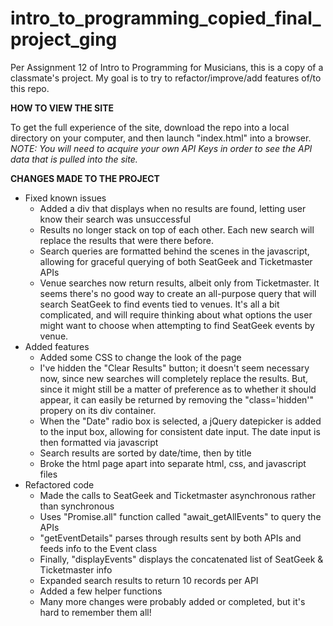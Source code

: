 # intro_to_programming_copied_final_project_ging
Per Assignment 12 of Intro to Programming for Musicians, this is a copy of a classmate's project. My goal is to try to refactor/improve/add features of/to this repo.

**HOW TO VIEW THE SITE**

To get the full experience of the site, download the repo into a local directory on your computer, and then launch "index.html" into a browser.
*NOTE: You will need to acquire your own API Keys in order to see the API data that is pulled into the site.*

**CHANGES MADE TO THE PROJECT**
* Fixed known issues
  - Added a div that displays when no results are found, letting user know their search was unsuccessful
  - Results no longer stack on top of each other. Each new search will replace the results that were there before.
  - Search queries are formatted behind the scenes in the javascript, allowing for graceful querying of both SeatGeek and Ticketmaster APIs
  - Venue searches now return results, albeit only from Ticketmaster. It seems there's no good way to create an all-purpose query that will search SeatGeek to find events tied to venues. It's all a bit complicated, and will require thinking about what options the user might want to choose when attempting to find SeatGeek events by venue.
* Added features
  - Added some CSS to change the look of the page
  - I've hidden the "Clear Results" button; it doesn't seem necessary now, since new searches will completely replace the results. But, since it might still be a matter of preference as to whether it should appear, it can easily be returned by removing the "class='hidden'" propery on its div container.
  - When the "Date" radio box is selected, a jQuery datepicker is added to the input box, allowing for consistent date input. The date input is then formatted via javascript
  - Search results are sorted by date/time, then by title
  - Broke the html page apart into separate html, css, and javascript files
* Refactored code
  - Made the calls to SeatGeek and Ticketmaster asynchronous rather than synchronous
  - Uses "Promise.all" function called "await_getAllEvents" to query the APIs
  - "getEventDetails" parses through results sent by both APIs and feeds info to the Event class
  - Finally, "displayEvents" displays the concatenated list of SeatGeek & Ticketmaster info
  - Expanded search results to return 10 records per API
  - Added a few helper functions
  - Many more changes were probably added or completed, but it's hard to remember them all!
